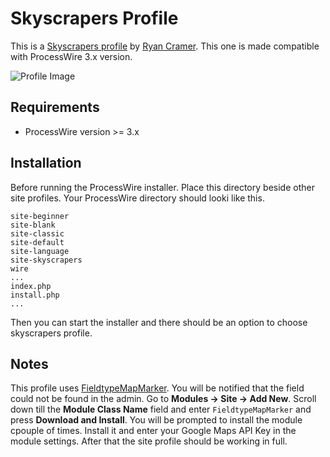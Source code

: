 Skyscrapers Profile
===================
This is a [Skyscrapers profile][pw-skyscrapers] by [Ryan Cramer][ryan-cramer]. This one is made compatible with ProcessWire 3.x version.

![Profile Image][profile-img]

## Requirements
- ProcessWire version >= 3.x

## Installation
Before running the ProcessWire installer. Place this directory beside other site profiles.
Your ProcessWire directory should looki like this.
```
site-beginner
site-blank
site-classic
site-default
site-language
site-skyscrapers
wire
...
index.php
install.php
...
```
Then you can start the installer and there should be an option to choose skyscrapers profile.

## Notes
This profile uses [FieldtypeMapMarker][pw-map-marker]. You will be notified that the field could
not be found in the admin. Go to __Modules -> Site -> Add New__. Scroll down till the __Module Class Name__
field and enter `FieldtypeMapMarker` and press __Download and Install__. You will be prompted to install the
module cpouple of times. Install it and enter your Google Maps API Key in the module settings. After that
the site profile should be working in full.

[pw-skyscrapers]: https://github.com/ryancramerdesign/SkyscrapersProfile
[profile-img]: https://raw.githubusercontent.com/dadish/pw-skyscrapers-profile/master/install/skyscrapers.gif
[ryan-cramer]: https://github.com/ryancramerdesign
[pw-map-marker]: http://modules.processwire.com/modules/fieldtype-map-marker/
